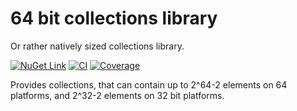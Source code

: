 # 64 bit collections library

Or rather natively sized collections library.

[![NuGet Link](https://img.shields.io/nuget/v/LostTech.LargeCollections)](https://www.nuget.org/packages/LostTech.LargeCollections)
[![CI](https://github.com/losttech/LargeCollections/actions/workflows/dotnet.yml/badge.svg)](https://github.com/losttech/LargeCollections/actions/workflows/dotnet.yml)
[![Coverage](https://img.shields.io/codecov/c/github/losttech/LargeCollections)](https://app.codecov.io/gh/losttech/LargeCollections)

Provides collections, that can contain up to 2^64-2 elements on 64 platforms,
and 2^32-2 elements on 32 bit platforms.
